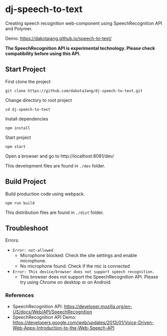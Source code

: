 # dj-speech-to-text
Creating speech recognition web-component using SpeechRecognition API and Polymer.

Demo: https://dakotajang.github.io/speech-to-text/

**The SpeechRecognition API is experimental technology. Please check compatibility before using this API.**

## Start Project
First clone the project
```
git clone https://github.com/dakotaJang/dj-speech-to-text.git
```

Change directory to root project
```
cd dj-speech-to-text
```

Install dependencies
```
npm install
```

Start project
```
npm start
```

Open a browser and go to http://localhost:8081/dev/

This development files are found in ```./dev``` folder.

## Build Project
Build production code using webpack.
```
npm run build
```
This distribution files are found in ```./dist``` folder.

## Troubleshoot

Errors:
- ```Error: not-allowed```
  - Microphone blocked: Check the site settings and enable microphone.
  - No microphone found: Check if the mic is connected
- ```Error: This device/browser does not support speech recognition.```
  - This browser does not support the SpeechRecognition API. Please try using Chrome on desktop or on Android.

### References
- SpeechRecognition API: https://developer.mozilla.org/en-US/docs/Web/API/SpeechRecognition
- SpeechRecognition API Demo: https://developers.google.com/web/updates/2013/01/Voice-Driven-Web-Apps-Introduction-to-the-Web-Speech-API